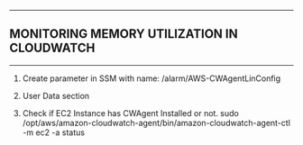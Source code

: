 ********************************************
## MONITORING MEMORY UTILIZATION IN CLOUDWATCH
********************************************


1. Create parameter in SSM with name: /alarm/AWS-CWAgentLinConfig

2. User Data section

3. Check if EC2 Instance has CWAgent Installed or not.
sudo /opt/aws/amazon-cloudwatch-agent/bin/amazon-cloudwatch-agent-ctl -m ec2 -a status
